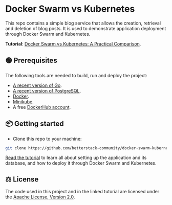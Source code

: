 # Docker Swarm vs Kubernetes

This repo contains a simple blog service that allows the creation, retrieval and
deletion of blog posts. It is used to demonstrate application deployment through
Docker Swarm and Kubernetes.

**Tutorial**:
[Docker Swarm vs Kubernetes: A Practical Comparison](https://betterstack.com/community/guides/scaling-docker/docker-swarm-kubernetes/).

## 🟢 Prerequisites

The following tools are needed to build, run and deploy the project:

- [A recent version of Go](https://go.dev/doc/install).
- [A recent version of PostgreSQL](https://www.postgresql.org/download/).
- [Docker](https://docs.docker.com/engine/install/).
- [Minikube](https://minikube.sigs.k8s.io/docs/start/).
- A free [DockerHub account](https://hub.docker.com/).

## 📦 Getting started

- Clone this repo to your machine:

```bash
git clone https://github.com/betterstack-community/docker-swarm-kubernetes
```

[Read the tutorial](https://betterstack.com/community/guides/scaling-docker/docker-swarm-kubernetes/)
to learn all about setting up the application and its database, and how to
deploy it through Docker Swarm and Kubernetes.

## ⚖ License

The code used in this project and in the linked tutorial are licensed under the
[Apache License, Version 2.0](LICENSE).
